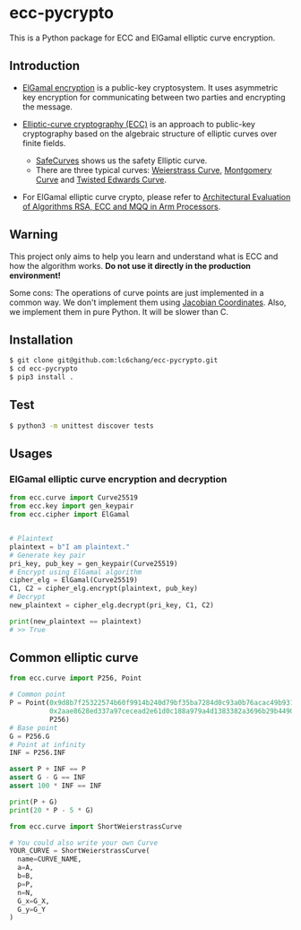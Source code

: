 # ecc-pycrypto
This is a Python package for ECC and ElGamal elliptic curve encryption.

## Introduction

+ [ElGamal encryption](https://en.wikipedia.org/wiki/ElGamal_encryption) is a public-key cryptosystem. It uses asymmetric key encryption for communicating between two parties and encrypting the message.

+ [Elliptic-curve cryptography (ECC)](https://en.wikipedia.org/wiki/Elliptic_curve_cryptography) is an approach to public-key cryptography based on the algebraic structure of elliptic curves over finite fields.
  + [SafeCurves](https://safecurves.cr.yp.to/) shows us the safety Elliptic curve.
  + There are three typical curves: [Weierstrass Curve](https://en.wikipedia.org/wiki/Elliptic_curve), [Montgomery Curve](https://en.wikipedia.org/wiki/Montgomery_curve) and [Twisted Edwards Curve](https://en.wikipedia.org/wiki/Twisted_Edwards_curve).

+ For ElGamal elliptic curve crypto, please refer to [Architectural Evaluation of Algorithms RSA, ECC and MQQ in Arm Processors](https://www.researchgate.net/publication/269672660_Architectural_Evaluation_of_Algorithms_RSA_ECC_and_MQQ_in_Arm_Processors).

## Warning

This project only aims to help you learn and understand what is ECC and how the algorithm works. **Do not use it directly in the production environment!**

Some cons: The operations of curve points are just implemented in a common way. We don't implement them using [Jacobian Coordinates](https://en.wikibooks.org/wiki/Cryptography/Prime_Curve/Jacobian_Coordinates). Also, we implement them in pure Python. It will be slower than C.

## Installation

```bash
$ git clone git@github.com:lc6chang/ecc-pycrypto.git
$ cd ecc-pycrypto
$ pip3 install .
```

## Test

```bash
$ python3 -m unittest discover tests
```

## Usages

### ElGamal elliptic curve encryption and decryption

```python
from ecc.curve import Curve25519
from ecc.key import gen_keypair
from ecc.cipher import ElGamal


# Plaintext
plaintext = b"I am plaintext."
# Generate key pair
pri_key, pub_key = gen_keypair(Curve25519)
# Encrypt using ElGamal algorithm
cipher_elg = ElGamal(Curve25519)
C1, C2 = cipher_elg.encrypt(plaintext, pub_key)
# Decrypt
new_plaintext = cipher_elg.decrypt(pri_key, C1, C2)

print(new_plaintext == plaintext)
# >> True
```

## Common elliptic curve

```python
from ecc.curve import P256, Point

# Common point
P = Point(0x9d8b7f25322574b60f9914b240d79bf35ba7284d0c93a0b76acac49b931cbde6,
          0x2aae8628ed337a97cecead2e61d0c188a979a4d1383382a3696b29b449072069,
          P256)
# Base point
G = P256.G
# Point at infinity
INF = P256.INF

assert P + INF == P
assert G - G == INF
assert 100 * INF == INF

print(P + G)
print(20 * P - 5 * G)
```

```python
from ecc.curve import ShortWeierstrassCurve

# You could also write your own Curve
YOUR_CURVE = ShortWeierstrassCurve(
  name=CURVE_NAME,
  a=A,
  b=B,
  p=P,
  n=N,
  G_x=G_X,
  G_y=G_Y
)
```

